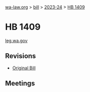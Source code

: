 [wa-law.org](/) > [bill](/bill/) > [2023-24](/bill/2023-24/) > [HB 1409](/bill/2023-24/hb/1409/)

# HB 1409
[leg.wa.gov](https://app.leg.wa.gov/billsummary?BillNumber=1409&Year=2023&Initiative=false)

## Revisions
* [Original Bill](1/)

## Meetings
